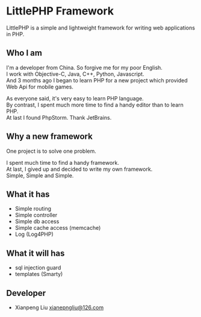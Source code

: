 LittlePHP Framework
=========

LittlePHP is a simple and lightweight framework for writing web applications in PHP.

## Who I am
I'm a developer from China. So forgive me for my poor English.<br/>
I work with Objective-C, Java, C++, Python, Javascript.<br/>
And 3 months ago I began to learn PHP for a new project which provided Web Api for mobile games.

As everyone said, it's very easy to learn PHP language. <br />
By contrast, I spent much more time to find a handy editor than to learn PHP. <br />
At last I found PhpStorm. Thank JetBrains.
	
## Why a new framework
One project is to solve one problem.<br/>

I spent much time to find a handy framework.<br/>
At last, I gived up and decided to write my own framework.<br/>
Simple, Simple and Simple.


## What it has
 * Simple routing
 * Simple controller
 * Simple db access
 * Simple cache access (memcache)
 * Log (Log4PHP)

## What it will has
 * sql injection guard
 * templates (Smarty)

## Developer
 * Xianpeng Liu <xianepngliu@126.com>
 